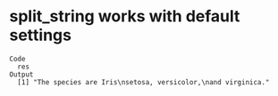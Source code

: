 # split_string works with default settings

    Code
      res
    Output
      [1] "The species are Iris\nsetosa, versicolor,\nand virginica."

